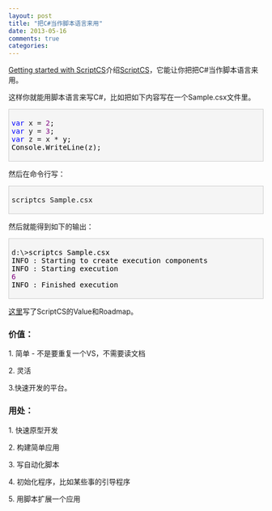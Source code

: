 ```yaml
---
layout: post
title: "把C#当作脚本语言来用"
date: 2013-05-16
comments: true
categories: 
---
```

<p><a href="http://scottksmith.com/blog/2013/05/08/getting-started-with-scriptcs/">Getting started with ScriptCS</a>介绍<a href="http://scriptcs.net/">ScriptCS</a>，它能让你把把C#当作脚本语言来用。</p>  <p>这样你就能用脚本语言来写C#，比如把如下内容写在一个Sample.csx文件里。</p>  <div style="border-bottom: #cccccc 1px solid; border-left: #cccccc 1px solid; padding-bottom: 5px; background-color: #f5f5f5; padding-left: 5px; padding-right: 5px; border-top: #cccccc 1px solid; border-right: #cccccc 1px solid; padding-top: 5px" class="cnblogs_code">   <pre><span style="color: #0000ff">var</span> x = <span style="color: #800080">2</span><span style="color: #000000">;
</span><span style="color: #0000ff">var</span> y = <span style="color: #800080">3</span><span style="color: #000000">;
</span><span style="color: #0000ff">var</span> z = x *<span style="color: #000000"> y;
Console.WriteLine(z);</span></pre>
</div>

<p>然后在命令行写：</p>

<div style="border-bottom: #cccccc 1px solid; border-left: #cccccc 1px solid; padding-bottom: 5px; background-color: #f5f5f5; padding-left: 5px; padding-right: 5px; border-top: #cccccc 1px solid; border-right: #cccccc 1px solid; padding-top: 5px" class="cnblogs_code">
  <pre>scriptcs Sample.csx</pre>
</div>

<p>然后就能得到如下的输出：</p>

<div style="border-bottom: #cccccc 1px solid; border-left: #cccccc 1px solid; padding-bottom: 5px; background-color: #f5f5f5; padding-left: 5px; padding-right: 5px; border-top: #cccccc 1px solid; border-right: #cccccc 1px solid; padding-top: 5px" class="cnblogs_code">
  <pre>d:\&gt;<span style="color: #000000">scriptcs Sample.csx
INFO : Starting to create execution components
INFO : Starting execution
</span><span style="color: #800080">6</span><span style="color: #000000">
INFO : Finished execution</span></pre>
</div>

<p><a href="https://github.com/scriptcs/scriptcs/wiki/Goals-and-Roadmap">这里</a>写了ScriptCS的Value和Roadmap。</p>

<h3>价值：</h3>

<p>1. 简单 - 不是要重复一个VS，不需要读文档</p>

<p>2. 灵活</p>

<p>3.快速开发的平台。</p>

<h3>用处：</h3>

<p>1. 快速原型开发</p>

<p>2. 构建简单应用</p>

<p>3. 写自动化脚本</p>

<p>4. 初始化程序，比如某些事的引导程序</p>

<p>5. 用脚本扩展一个应用</p>